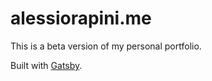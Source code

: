 # alessiorapini.me

This is a beta version of my personal portfolio.

Built with [Gatsby](https://www.gatsbyjs.org/).
